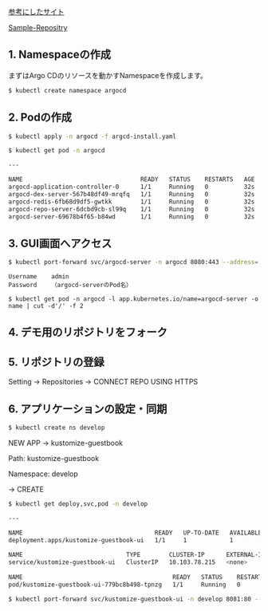 [参考にしたサイト](https://tech.drecom.co.jp/gitops-withargocd/)

[Sample-Repositry](https://github.com/argoproj/argocd-example-apps)

## 1. Namespaceの作成

まずはArgo CDのリソースを動かすNamespaceを作成します。

```bash
$ kubectl create namespace argocd
```

## 2. Podの作成

```bash
$ kubectl apply -n argocd -f argcd-install.yaml
```

```bash
$ kubectl get pod -n argocd

---

NAME                                 READY   STATUS    RESTARTS   AGE
argocd-application-controller-0      1/1     Running   0          32s
argocd-dex-server-567b48df49-mrqfq   1/1     Running   0          32s
argocd-redis-6fb68d9df5-gwtkk        1/1     Running   0          32s
argocd-repo-server-6dcbd9cb-sl99q    1/1     Running   0          32s
argocd-server-69678b4f65-b84wd       1/1     Running   0          32s
```

## 3. GUI画面へアクセス

```bash
$ kubectl port-forward svc/argocd-server -n argocd 8080:443 --address='0.0.0.0'
```

```
Username	admin
Password	（argocd-serverのPod名）
```

```
$ kubectl get pod -n argocd -l app.kubernetes.io/name=argocd-server -o name | cut -d'/' -f 2
```

## 4. デモ用のリポジトリをフォーク

## 5. リポジトリの登録

Setting -> Repositories -> CONNECT REPO USING HTTPS

## 6. アプリケーションの設定・同期

```bash
$ kubectl create ns develop
```

NEW APP -> kustomize-guestbook

Path: kustomize-guestbook

Namespace: develop

-> CREATE

```bash
$ kubectl get deploy,svc,pod -n develop

---

NAME                                     READY   UP-TO-DATE   AVAILABLE   AGE
deployment.apps/kustomize-guestbook-ui   1/1     1            1           9s
 
NAME                             TYPE        CLUSTER-IP      EXTERNAL-IP   PORT(S)   AGE
service/kustomize-guestbook-ui   ClusterIP   10.103.78.215   <none>        80/TCP    9s
 
NAME                                          READY   STATUS    RESTARTS   AGE
pod/kustomize-guestbook-ui-779bc8b498-tpnzg   1/1     Running   0          9s
```

```bash
$ kubectl port-forward svc/kustomize-guestbook-ui -n develop 8081:80 --address='0.0.0.0'
```
